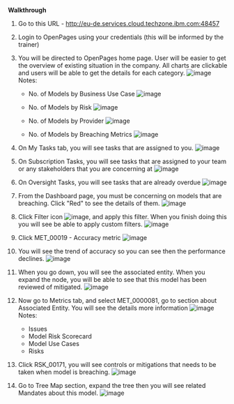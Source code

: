 
**Walkthrough**

1. Go to this URL - http://eu-de.services.cloud.techzone.ibm.com:48457
2. Login to OpenPages using your credentials (this will be informed by the trainer)
3. You will be directed to OpenPages home page. User will be easier to get the overview of existing situation in the company. All charts are clickable and users will be able to get the details for each category. 
   ![image](https://github.com/user-attachments/assets/356c92a5-f9b7-4a92-85fb-7df93e85bf0f)
   Notes:
   * No. of Models by Business Use Case
     ![image](https://github.com/user-attachments/assets/0d646f32-c344-4a0e-8533-bff2a8e09087)

   * No. of Models by Risk
     ![image](https://github.com/user-attachments/assets/16d3ffa2-f1d0-4a96-a127-2999d6971cc5)

   * No. of Models by Provider
     ![image](https://github.com/user-attachments/assets/18d5278b-349b-40dd-9dc7-095319bdf29d)

   * No. of Models by Breaching Metrics
     ![image](https://github.com/user-attachments/assets/b397caea-08aa-4df5-a809-2f806851ac57)

     
4. On My Tasks tab, you will see tasks that are assigned to you.
   ![image](https://github.com/user-attachments/assets/deb82231-b4cd-4fe2-ab64-d85822781069)

5. On Subscription Tasks, you will see tasks that are assigned to your team or any stakeholders that you are concerning at
   ![image](https://github.com/user-attachments/assets/db4969ed-f1bd-4137-b824-f6e1856ee701)

6. On Oversight Tasks, you will see tasks that are already overdue
   ![image](https://github.com/user-attachments/assets/13fe47ee-2a64-46d9-ba2e-45094bd1cc30)

7. From the Dashboard page, you must be concerning on models that are breaching. Click "Red" to see the details of them.
   ![image](https://github.com/user-attachments/assets/90b64540-891d-4be6-990f-46b09df3e0d6)

8. Click Filter icon ![image](https://github.com/user-attachments/assets/54f2d457-ce54-4924-9e96-8f86a28fdaeb), and apply this filter. When you finish doing this you will see be able to apply custom filters.
   ![image](https://github.com/user-attachments/assets/969a5005-86f9-4245-8937-8810c307abd5)

9. Click MET_00019 - Accuracy metric
    ![image](https://github.com/user-attachments/assets/c12b908b-28a1-4fba-bd79-5f3793b1f5b8)

10. You will see the trend of accuracy so you can see then the performance declines.
    ![image](https://github.com/user-attachments/assets/de713095-6c06-49a8-81f3-280b77590cc7)

11. When you go down, you will see the associated entity. When you expand the node, you will be able to see that this model has been reviewed of mitigated.
    ![image](https://github.com/user-attachments/assets/decbc0f9-c989-4b51-aeec-bc6a359fe48f)

12. Now go to Metrics tab, and select MET_0000081, go to section about Associated Entity. You will see the details more information
    ![image](https://github.com/user-attachments/assets/5a4a0c38-2f06-4ea4-b0e8-2edb71ae64a7)
    Notes:
    * Issues
    * Model Risk Scorecard
    * Model Use Cases
    * Risks

13. Click RSK_00171, you will see controls or mitigations that needs to be taken when model is breaching.
    ![image](https://github.com/user-attachments/assets/f2b04957-5820-4268-8fb7-e879a7e64dfd)

14. Go to Tree Map section, expand the tree then you will see related Mandates about this model.
    ![image](https://github.com/user-attachments/assets/9208fc30-e513-475e-bcef-dc3f68db4896)
